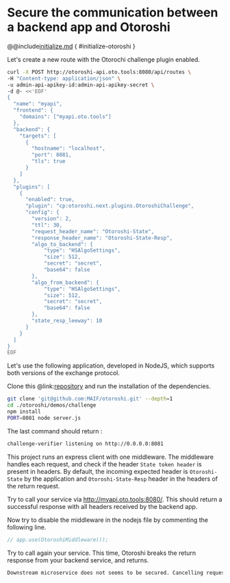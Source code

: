 # Secure the communication between a backend app and Otoroshi

@@include[initialize.md](../includes/initialize.md) { #initialize-otoroshi }

Let's create a new route with the Otorochi challenge plugin enabled.

```sh
curl -X POST http://otoroshi-api.oto.tools:8080/api/routes \
-H "Content-type: application/json" \
-u admin-api-apikey-id:admin-api-apikey-secret \
-d @- <<'EOF'
{
  "name": "myapi",
  "frontend": {
    "domains": ["myapi.oto.tools"]
  },
  "backend": {
    "targets": [
      {
        "hostname": "localhost",
        "port": 8081,
        "tls": true
      }
    ]
  },
  "plugins": [
    {
      "enabled": true,
      "plugin": "cp:otoroshi.next.plugins.OtoroshiChallenge",
      "config": {
        "version": 2,
        "ttl": 30,
        "request_header_name": "Otoroshi-State",
        "response_header_name": "Otoroshi-State-Resp",
        "algo_to_backend": {
            "type": "HSAlgoSettings",
            "size": 512,
            "secret": "secret",
            "base64": false
        },
        "algo_from_backend": {
            "type": "HSAlgoSettings",
            "size": 512,
            "secret": "secret",
            "base64": false
        },
        "state_resp_leeway": 10
      }
    }
  ]
}
EOF
```

Let's use the following application, developed in NodeJS, which supports both versions of the exchange protocol.

Clone this @link:[repository](https://github.com/MAIF/otoroshi/blob/master/demos/challenge) and run the installation of the dependencies.

```sh
git clone 'git@github.com:MAIF/otoroshi.git' --depth=1
cd ./otoroshi/demos/challenge
npm install
PORT=8081 node server.js
```

The last command should return : 

```sh
challenge-verifier listening on http://0.0.0.0:8081
```

This project runs an express client with one middleware. The middleware handles each request, and check if the header `State token header` is present in headers. By default, the incoming expected header is `Otoroshi-State` by the application and `Otoroshi-State-Resp` header in the headers of the return request. 

Try to call your service via http://myapi.oto.tools:8080/. This should return a successful response with all headers received by the backend app. 

Now try to disable the middleware in the nodejs file by commenting the following line. 

```js
// app.use(OtoroshiMiddleware());
```

Try to call again your service. This time, Otoroshi breaks the return response from your backend service, and returns.

```sh
Downstream microservice does not seems to be secured. Cancelling request !
```